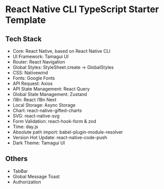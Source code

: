 # React Native CLI TypeScript Starter Template

## Tech Stack

- Core: React Native, based on React Native CLI
- UI Framework: Tamagui UI
- Router: React Navigation
- Global Styles: StyleSheet.create → GlobalStyles
- CSS: Nativewind
- Fonts: Google Fonts
- API Request: Axios
- API State Management: React Query
- Global State Management: Zustand
- i18n: React i18n Next
- Local Storage: Async Storage
- Chart: react-native-gifted-charts
- SVG: react-native-svg
- Form Validation: react-hook-form & zod
- Time: day.js
- Absolute path import: babel-plugin-module-resolver
- Version Hot Update: react-native-code-push
- Dark Theme: Tamagui UI

## Others

- TabBar
- Global Message Toast
- Authorization
